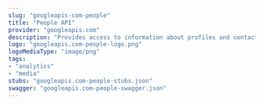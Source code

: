 ```yaml
---
slug: "googleapis-com-people"
title: "People API"
provider: "googleapis.com"
description: "Provides access to information about profiles and contacts."
logo: "googleapis.com-people-logo.png"
logoMediaType: "image/png"
tags:
- "analytics"
- "media"
stubs: "googleapis.com-people-stubs.json"
swagger: "googleapis.com-people-swagger.json"
---
```

